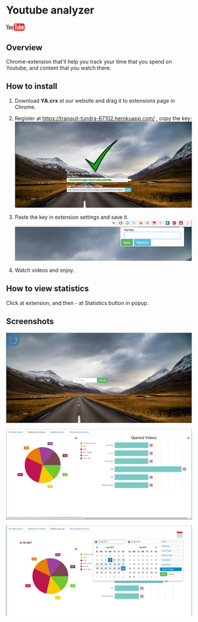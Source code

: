 # Youtube analyzer
<img src="images/youtube.png" width="10%"/>

## Overview
Chrome-extension that'll help you track your time that you spend on Youtube, and content that you watch there.

## How to install
1) Download **YA.crx** at our website and drag it to extensions page in Chrome.
2) Register at https://tranquil-tundra-67102.herokuapp.com/ , copy the key:
![Copy key](images/5.png)

3) Paste the key in extension settings and save it.
![Extension settings](images/2.png)
4) Watch videos and enjoy.

## How to view statistics
Click at extension, and then - at Statistics button in popup.


## Screenshots
![Dashb](images/1.png)

![StatPerChannel](images/3.png)

![StatPerDay](images/4.png)




